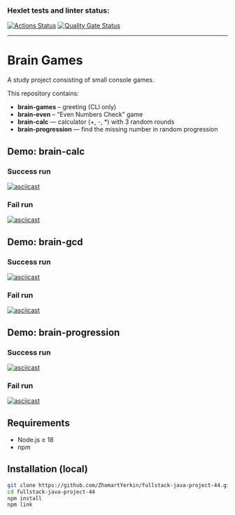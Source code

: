 ### Hexlet tests and linter status:
[![Actions Status](https://github.com/ZhomartYerkin/fullstack-java-project-44/actions/workflows/hexlet-check.yml/badge.svg)](https://github.com/ZhomartYerkin/fullstack-java-project-44/actions)
[![Quality Gate Status](https://sonarcloud.io/api/project_badges/measure?project=ZhomartYerkin_fullstack-java-project-44&metric=alert_status)](https://sonarcloud.io/dashboard?id=ZhomartYerkin_fullstack-java-project-44)

---

# Brain Games

A study project consisting of small console games.

This repository contains:
- **brain-games** – greeting (CLI only)
- **brain-even** – “Even Numbers Check” game
- **brain-calc** — calculator (+, -, *) with 3 random rounds
- **brain-progression** — find the missing number in random progression

## Demo: brain-calc

### Success run
[![asciicast](https://asciinema.org/a/jSXOBQPn96Qdhja7HlK14WZkm.svg)](https://asciinema.org/a/jSXOBQPn96Qdhja7HlK14WZkm)
### Fail run
[![asciicast](https://asciinema.org/a/wDFqlNnYZe52MyBcn4bSLmbI1.svg)](https://asciinema.org/a/wDFqlNnYZe52MyBcn4bSLmbI1)


## Demo: brain-gcd

### Success run
[![asciicast](https://asciinema.org/a/18xGhhBInHHSnRgsK1YTsp9wx.svg)](https://asciinema.org/a/18xGhhBInHHSnRgsK1YTsp9wx)
### Fail run
[![asciicast](https://asciinema.org/a/DtUCLpQ0snC0MHr3y6u1oOIZQ.svg)](https://asciinema.org/a/DtUCLpQ0snC0MHr3y6u1oOIZQ)


## Demo: brain-progression

### Success run
[![asciicast](https://asciinema.org/a/Y5SCpl4LZWF0IF4JhOZPInjvD.svg)](https://asciinema.org/a/Y5SCpl4LZWF0IF4JhOZPInjvD)
### Fail run
[![asciicast](https://asciinema.org/a/SaKO2kOgOG6C6tbAVdMXzhYvB.svg)](https://asciinema.org/a/SaKO2kOgOG6C6tbAVdMXzhYvB)


## Requirements

- Node.js ≥ 18
- npm

## Installation (local)

```bash
git clone https://github.com/ZhomartYerkin/fullstack-java-project-44.git
cd fullstack-java-project-44
npm install
npm link

